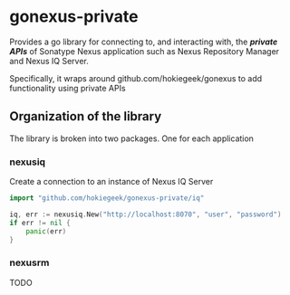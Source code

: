 # gonexus-private

Provides a go library for connecting to, and interacting with, the ***private APIs*** of Sonatype Nexus application such as Nexus Repository Manager and Nexus IQ Server.

Specifically, it wraps around github.com/hokiegeek/gonexus to add functionality using private APIs

## Organization of the library
The library is broken into two packages. One for each application

### nexusiq

Create a connection to an instance of Nexus IQ Server
```go
import "github.com/hokiegeek/gonexus-private/iq"

iq, err := nexusiq.New("http://localhost:8070", "user", "password")
if err != nil {
    panic(err)
}
```

### nexusrm

TODO

